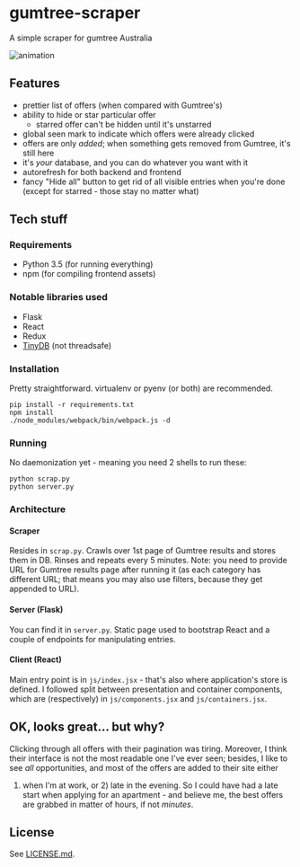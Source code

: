# gumtree-scraper

A simple scraper for gumtree Australia

![animation](docs/sample.gif)

## Features

- prettier list of offers (when compared with Gumtree's)
- ability to hide or star particular offer
	- starred offer can't be hidden until it's unstarred
- global seen mark to indicate which offers were already clicked
- offers are only *added*; when something gets removed from Gumtree, it's still
  here
- it's *your* database, and you can do whatever you want with it
- autorefresh for both backend and frontend
- fancy "Hide all" button to get rid of all visible entries when you're done
  (except for starred - those stay no matter what)

## Tech stuff

### Requirements

- Python 3.5 (for running everything)
- npm (for compiling frontend assets)

### Notable libraries used

- Flask
- React
- Redux
- [TinyDB](http://tinydb.readthedocs.org/) (not threadsafe)

### Installation

Pretty straightforward. virtualenv or pyenv (or both) are recommended.

```
pip install -r requirements.txt
npm install
./node_modules/webpack/bin/webpack.js -d
```

### Running

No daemonization yet - meaning you need 2 shells to run these:

```
python scrap.py
python server.py
```

### Architecture

#### Scraper

Resides in `scrap.py`. Crawls over 1st page of Gumtree results and stores them
in DB. Rinses and repeats every 5 minutes. Note: you need to provide URL for
Gumtree results page after running it (as each category has different URL;
that means you may also use filters, because they get appended to URL).

#### Server (Flask)

You can find it in `server.py`. Static page used to bootstrap React and
a couple of endpoints for manipulating entries.

#### Client (React)

Main entry point is in `js/index.jsx` - that's also where application's store
is defined. I followed split between presentation and container components,
which are (respectively) in `js/components.jsx` and `js/containers.jsx`.

## OK, looks great... but why?

Clicking through all offers with their pagination was tiring. Moreover, I think
their interface is not the most readable one I've ever seen; besides, I like to
see *all* opportunities, and most of the offers are added to their site either
1) when I'm at work, or 2) late in the evening. So I could have had a late
start when applying for an apartment - and believe me, the best offers are
grabbed in matter of hours, if not *minutes*.

## License

See [LICENSE.md](LICENSE.md).
